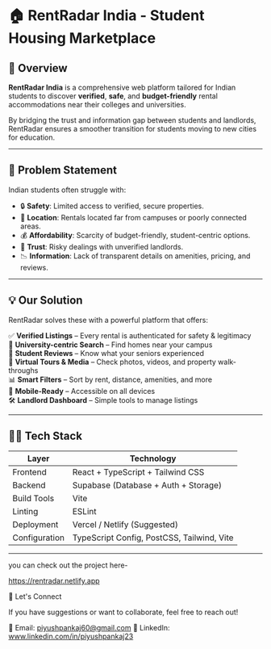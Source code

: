 # 🏠 RentRadar India - Student Housing Marketplace
 <!-- Replace with real banner if available -->

## 🚀 Overview

**RentRadar India** is a comprehensive web platform tailored for Indian students to discover **verified**, **safe**, and **budget-friendly** rental accommodations near their colleges and universities.

By bridging the trust and information gap between students and landlords, RentRadar ensures a smoother transition for students moving to new cities for education.

---

## 🎯 Problem Statement

Indian students often struggle with:
- 🔒 **Safety**: Limited access to verified, secure properties.
- 📍 **Location**: Rentals located far from campuses or poorly connected areas.
- 💰 **Affordability**: Scarcity of budget-friendly, student-centric options.
- 🤝 **Trust**: Risky dealings with unverified landlords.
- 📉 **Information**: Lack of transparent details on amenities, pricing, and reviews.

---

## 💡 Our Solution

RentRadar solves these with a powerful platform that offers:

✅ **Verified Listings** – Every rental is authenticated for safety & legitimacy  
📍 **University-centric Search** – Find homes near your campus  
💬 **Student Reviews** – Know what your seniors experienced  
📸 **Virtual Tours & Media** – Check photos, videos, and property walk-throughs  
📊 **Smart Filters** – Sort by rent, distance, amenities, and more  
📱 **Mobile-Ready** – Accessible on all devices  
🛠️ **Landlord Dashboard** – Simple tools to manage listings

---

## 🧑‍💻 Tech Stack

| Layer | Technology |
|-------|------------|
| Frontend | React + TypeScript + Tailwind CSS |
| Backend | Supabase (Database + Auth + Storage) |
| Build Tools | Vite |
| Linting | ESLint |
| Deployment | Vercel / Netlify (Suggested) |
| Configuration | TypeScript Config, PostCSS, Tailwind, Vite |

---
you can check out the project here-

https://rentradar.netlify.app

📢 Let's Connect

If you have suggestions or want to collaborate, feel free to reach out!

📧 Email: piyushpankaj60@gmail.com
💼 LinkedIn: www.linkedin.com/in/piyushpankaj23






